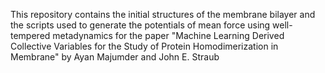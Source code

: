 This repository contains the initial structures of the membrane bilayer and the scripts used to generate the potentials of mean force using well-tempered metadynamics for the paper "Machine Learning Derived Collective Variables for the Study of Protein Homodimerization in Membrane" by Ayan Majumder and John E. Straub
